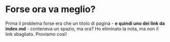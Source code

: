 # Forse ora va meglio?

Prima il problema forse era che un titolo di pagina - **e quindi uno dei link da index.md** - conteneva un spazio, ma ora? Ho eliminato la nota, ma non il link sbagliato. Proviamo così!
